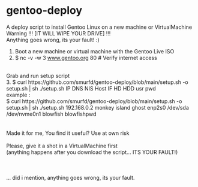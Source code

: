 # gentoo-deploy
A deploy script to install Gentoo Linux on a new machine or VirtualMachine<br>
Warning !!! [IT WILL WIPE YOUR DRIVE] !!!<br>
Anything goes wrong, its your fault! :)<br>

1. Boot a new machine or virtual machine with the Gentoo Live ISO <br>
2. $ nc -v -w 3 www.gentoo.org 80  # Verify internet access <br>
<br>
Grab and run setup script <br>
3. $ curl https://github.com/smurfd/gentoo-deploy/blob/main/setup.sh -o setup.sh | sh ./setup.sh IP DNS NIS Host IF HD HDD usr pwd <br>
example : <br>
$ curl https://github.com/smurfd/gentoo-deploy/blob/main/setup.sh -o setup.sh | sh ./setup.sh 192.168.0.2 monkey island ghost enp2s0 /dev/sda /dev/nvme0n1 blowfish blowfishpwd <br>
<br>
<br>
Made it for me, You find it useful? Use at own risk<br>
<br>
Please, give it a shot in a VirtualMachine first<br>
(anything happens after you download the script... ITS YOUR FAULT!)<br>
<br>
<br>
<br>
... did i mention, anything goes wrong, its your fault.
